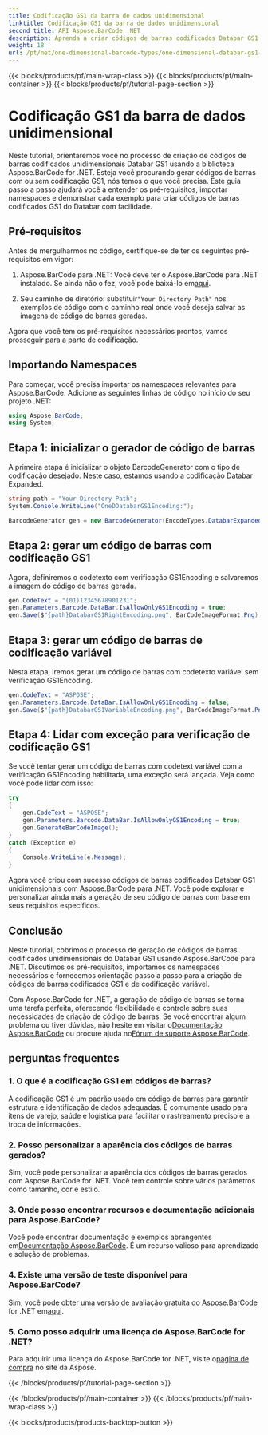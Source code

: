 ```yaml
---
title: Codificação GS1 da barra de dados unidimensional
linktitle: Codificação GS1 da barra de dados unidimensional
second_title: API Aspose.BarCode .NET
description: Aprenda a criar códigos de barras codificados Databar GS1 em .NET usando Aspose.BarCode. Gere códigos de barras com facilidade. Siga nosso guia passo a passo.
weight: 18
url: /pt/net/one-dimensional-barcode-types/one-dimensional-databar-gs1-encoding/
---
```


{{< blocks/products/pf/main-wrap-class >}}
{{< blocks/products/pf/main-container >}}
{{< blocks/products/pf/tutorial-page-section >}}

# Codificação GS1 da barra de dados unidimensional


Neste tutorial, orientaremos você no processo de criação de códigos de barras codificados unidimensionais Databar GS1 usando a biblioteca Aspose.BarCode for .NET. Esteja você procurando gerar códigos de barras com ou sem codificação GS1, nós temos o que você precisa. Este guia passo a passo ajudará você a entender os pré-requisitos, importar namespaces e demonstrar cada exemplo para criar códigos de barras codificados GS1 do Databar com facilidade.

## Pré-requisitos

Antes de mergulharmos no código, certifique-se de ter os seguintes pré-requisitos em vigor:

1.  Aspose.BarCode para .NET: Você deve ter o Aspose.BarCode para .NET instalado. Se ainda não o fez, você pode baixá-lo em[aqui](https://releases.aspose.com/barcode/net/).

2.  Seu caminho de diretório: substituir`"Your Directory Path"` nos exemplos de código com o caminho real onde você deseja salvar as imagens de código de barras geradas.

Agora que você tem os pré-requisitos necessários prontos, vamos prosseguir para a parte de codificação.

## Importando Namespaces

Para começar, você precisa importar os namespaces relevantes para Aspose.BarCode. Adicione as seguintes linhas de código no início do seu projeto .NET:

```csharp
using Aspose.BarCode;
using System;
```

## Etapa 1: inicializar o gerador de código de barras

A primeira etapa é inicializar o objeto BarcodeGenerator com o tipo de codificação desejado. Neste caso, estamos usando a codificação Databar Expanded. 

```csharp
string path = "Your Directory Path";
System.Console.WriteLine("OneDDatabarGS1Encoding:");

BarcodeGenerator gen = new BarcodeGenerator(EncodeTypes.DatabarExpanded, "");
```

## Etapa 2: gerar um código de barras com codificação GS1

Agora, definiremos o codetexto com verificação GS1Encoding e salvaremos a imagem do código de barras gerada. 

```csharp
gen.CodeText = "(01)12345678901231";
gen.Parameters.Barcode.DataBar.IsAllowOnlyGS1Encoding = true;
gen.Save($"{path}DatabarGS1RightEncoding.png", BarCodeImageFormat.Png);
```

## Etapa 3: gerar um código de barras de codificação variável

Nesta etapa, iremos gerar um código de barras com codetexto variável sem verificação GS1Encoding.

```csharp
gen.CodeText = "ASPOSE";
gen.Parameters.Barcode.DataBar.IsAllowOnlyGS1Encoding = false;
gen.Save($"{path}DatabarGS1VariableEncoding.png", BarCodeImageFormat.Png);
```

## Etapa 4: Lidar com exceção para verificação de codificação GS1

Se você tentar gerar um código de barras com codetext variável com a verificação GS1Encoding habilitada, uma exceção será lançada. Veja como você pode lidar com isso:

```csharp
try
{
    gen.CodeText = "ASPOSE";
    gen.Parameters.Barcode.DataBar.IsAllowOnlyGS1Encoding = true;
    gen.GenerateBarCodeImage();
}
catch (Exception e)
{
    Console.WriteLine(e.Message);
}
```

Agora você criou com sucesso códigos de barras codificados Databar GS1 unidimensionais com Aspose.BarCode para .NET. Você pode explorar e personalizar ainda mais a geração de seu código de barras com base em seus requisitos específicos.

## Conclusão

Neste tutorial, cobrimos o processo de geração de códigos de barras codificados unidimensionais do Databar GS1 usando Aspose.BarCode para .NET. Discutimos os pré-requisitos, importamos os namespaces necessários e fornecemos orientação passo a passo para a criação de códigos de barras codificados GS1 e de codificação variável.

 Com Aspose.BarCode for .NET, a geração de código de barras se torna uma tarefa perfeita, oferecendo flexibilidade e controle sobre suas necessidades de criação de código de barras. Se você encontrar algum problema ou tiver dúvidas, não hesite em visitar o[Documentação Aspose.BarCode](https://reference.aspose.com/barcode/net/) ou procure ajuda no[Fórum de suporte Aspose.BarCode](https://forum.aspose.com/c/barcode/13).

## perguntas frequentes

### 1. O que é a codificação GS1 em códigos de barras?
A codificação GS1 é um padrão usado em código de barras para garantir estrutura e identificação de dados adequadas. É comumente usado para itens de varejo, saúde e logística para facilitar o rastreamento preciso e a troca de informações.

### 2. Posso personalizar a aparência dos códigos de barras gerados?
Sim, você pode personalizar a aparência dos códigos de barras gerados com Aspose.BarCode for .NET. Você tem controle sobre vários parâmetros como tamanho, cor e estilo.

### 3. Onde posso encontrar recursos e documentação adicionais para Aspose.BarCode?
 Você pode encontrar documentação e exemplos abrangentes em[Documentação Aspose.BarCode](https://reference.aspose.com/barcode/net/). É um recurso valioso para aprendizado e solução de problemas.

### 4. Existe uma versão de teste disponível para Aspose.BarCode?
 Sim, você pode obter uma versão de avaliação gratuita do Aspose.BarCode for .NET em[aqui](https://releases.aspose.com/).

### 5. Como posso adquirir uma licença do Aspose.BarCode for .NET?
 Para adquirir uma licença do Aspose.BarCode for .NET, visite o[página de compra](https://purchase.aspose.com/buy) no site da Aspose.

{{< /blocks/products/pf/tutorial-page-section >}}

{{< /blocks/products/pf/main-container >}}
{{< /blocks/products/pf/main-wrap-class >}}

{{< blocks/products/products-backtop-button >}}
